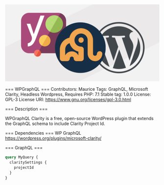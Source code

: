 ![WPGraphQl Clarity](./banner.png)

=== WPGraphQL ===
Contributors: Maurice
Tags: GraphQL, Microsoft Clarity, Headless Wordpress,
Requires PHP: 7.1
Stable tag: 1.0.0
License: GPL-3
License URI: https://www.gnu.org/licenses/gpl-3.0.html

=== Description ===

WPGraphQL Clarity is a free, open-source WordPress plugin that extends the GraphQL schema to include Clarity Project Id.

=== Dependencies ===
WP GraphQL
https://wordpress.org/plugins/microsoft-clarity/


=== GraphQL ===

```graphql
query MyQuery {
  claritySettings {
    projectId
  }
}
```